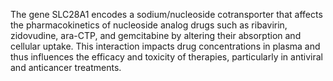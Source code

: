 The gene SLC28A1 encodes a sodium/nucleoside cotransporter that affects the pharmacokinetics of nucleoside analog drugs such as ribavirin, zidovudine, ara-CTP, and gemcitabine by altering their absorption and cellular uptake. This interaction impacts drug concentrations in plasma and thus influences the efficacy and toxicity of therapies, particularly in antiviral and anticancer treatments.